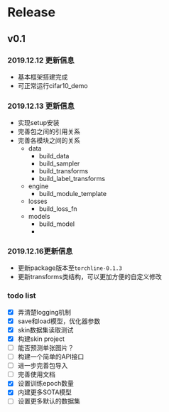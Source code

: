 
# Release

## v0.1

### 2019.12.12 更新信息
- 基本框架搭建完成
- 可正常运行cifar10_demo


### 2019.12.13 更新信息
- 实现setup安装
- 完善包之间的引用关系
- 完善各模块之间的关系
  - data
    - build_data
    - build_sampler
    - build_transforms
    - build_label_transforms
  - engine
    - build_module_template
  - losses
    - build_loss_fn
  - models
    - build_model
    - 
### 2019.12.16更新信息

- 更新package版本至`torchline-0.1.3`
- 更新transforms类结构，可以更加方便的自定义修改

### todo list

- [x] 弄清楚logging机制
- [x] save和load模型，优化器参数
- [x] skin数据集读取测试
- [x] 构建skin project
- [ ] 能否预测单张图片？
- [ ] 构建一个简单的API接口
- [ ] 进一步完善包导入
- [ ] 完善使用文档
- [x] 设置训练epoch数量
- [X] 内建更多SOTA模型
- [ ] 设置更多默认的数据集